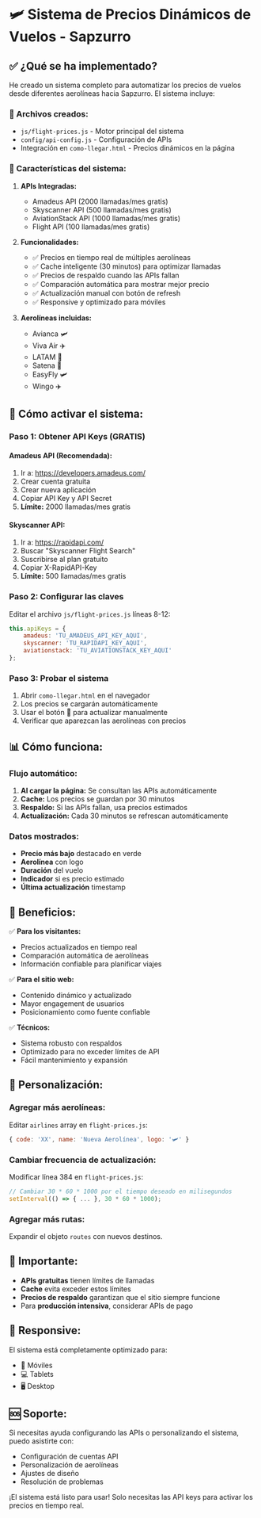 # 🛩️ Sistema de Precios Dinámicos de Vuelos - Sapzurro

## ✅ ¿Qué se ha implementado?

He creado un sistema completo para automatizar los precios de vuelos desde diferentes aerolíneas hacia Sapzurro. El sistema incluye:

### 📁 Archivos creados:
- `js/flight-prices.js` - Motor principal del sistema
- `config/api-config.js` - Configuración de APIs
- Integración en `como-llegar.html` - Precios dinámicos en la página

### 🔧 Características del sistema:

1. **APIs Integradas:**
   - Amadeus API (2000 llamadas/mes gratis)
   - Skyscanner API (500 llamadas/mes gratis)
   - AviationStack API (1000 llamadas/mes gratis)
   - Flight API (100 llamadas/mes gratis)

2. **Funcionalidades:**
   - ✅ Precios en tiempo real de múltiples aerolíneas
   - ✅ Cache inteligente (30 minutos) para optimizar llamadas
   - ✅ Precios de respaldo cuando las APIs fallan
   - ✅ Comparación automática para mostrar mejor precio
   - ✅ Actualización manual con botón de refresh
   - ✅ Responsive y optimizado para móviles

3. **Aerolíneas incluidas:**
   - Avianca 🛩️
   - Viva Air ✈️
   - LATAM 🛫
   - Satena 🚁
   - EasyFly 🛩️
   - Wingo ✈️

## 🚀 Cómo activar el sistema:

### Paso 1: Obtener API Keys (GRATIS)

#### Amadeus API (Recomendada):
1. Ir a: https://developers.amadeus.com/
2. Crear cuenta gratuita
3. Crear nueva aplicación
4. Copiar API Key y API Secret
5. **Límite:** 2000 llamadas/mes gratis

#### Skyscanner API:
1. Ir a: https://rapidapi.com/
2. Buscar "Skyscanner Flight Search"
3. Suscribirse al plan gratuito
4. Copiar X-RapidAPI-Key
5. **Límite:** 500 llamadas/mes gratis

### Paso 2: Configurar las claves

Editar el archivo `js/flight-prices.js` líneas 8-12:

```javascript
this.apiKeys = {
    amadeus: 'TU_AMADEUS_API_KEY_AQUI',
    skyscanner: 'TU_RAPIDAPI_KEY_AQUI',
    aviationstack: 'TU_AVIATIONSTACK_KEY_AQUI'
};
```

### Paso 3: Probar el sistema

1. Abrir `como-llegar.html` en el navegador
2. Los precios se cargarán automáticamente
3. Usar el botón 🔄 para actualizar manualmente
4. Verificar que aparezcan las aerolíneas con precios

## 📊 Cómo funciona:

### Flujo automático:
1. **Al cargar la página:** Se consultan las APIs automáticamente
2. **Cache:** Los precios se guardan por 30 minutos
3. **Respaldo:** Si las APIs fallan, usa precios estimados
4. **Actualización:** Cada 30 minutos se refrescan automáticamente

### Datos mostrados:
- **Precio más bajo** destacado en verde
- **Aerolínea** con logo
- **Duración** del vuelo
- **Indicador** si es precio estimado
- **Última actualización** timestamp

## 🎯 Beneficios:

✅ **Para los visitantes:**
- Precios actualizados en tiempo real
- Comparación automática de aerolíneas
- Información confiable para planificar viajes

✅ **Para el sitio web:**
- Contenido dinámico y actualizado
- Mayor engagement de usuarios
- Posicionamiento como fuente confiable

✅ **Técnicos:**
- Sistema robusto con respaldos
- Optimizado para no exceder límites de API
- Fácil mantenimiento y expansión

## 🔧 Personalización:

### Agregar más aerolíneas:
Editar `airlines` array en `flight-prices.js`:
```javascript
{ code: 'XX', name: 'Nueva Aerolínea', logo: '🛩️' }
```

### Cambiar frecuencia de actualización:
Modificar línea 384 en `flight-prices.js`:
```javascript
// Cambiar 30 * 60 * 1000 por el tiempo deseado en milisegundos
setInterval(() => { ... }, 30 * 60 * 1000);
```

### Agregar más rutas:
Expandir el objeto `routes` con nuevos destinos.

## 🚨 Importante:

- **APIs gratuitas** tienen límites de llamadas
- **Cache** evita exceder estos límites
- **Precios de respaldo** garantizan que el sitio siempre funcione
- Para **producción intensiva**, considerar APIs de pago

## 📱 Responsive:

El sistema está completamente optimizado para:
- 📱 Móviles
- 💻 Tablets  
- 🖥️ Desktop

## 🆘 Soporte:

Si necesitas ayuda configurando las APIs o personalizando el sistema, puedo asistirte con:
- Configuración de cuentas API
- Personalización de aerolíneas
- Ajustes de diseño
- Resolución de problemas

¡El sistema está listo para usar! Solo necesitas las API keys para activar los precios en tiempo real.
